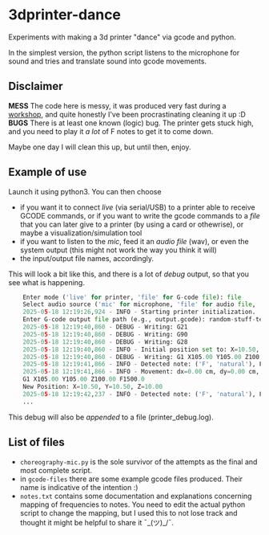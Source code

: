 # 3dprinter-dance
Experiments with making a 3d printer "dance" via gcode and python. 

In the simplest version, the python script listens to the microphone for sound and tries and translate sound into gcode movements. 

## Disclaimer
**MESS** The code here is messy, it was produced very fast during a [workshop](https://www.instagram.com/p/DFBHI3SumZL/), and quite honestly I've been procrastinating cleaning it up :D
**BUGS** There is at least one known (logic) bug. The printer gets stuck high, and you need to play it *a lot* of F notes to get it to come down. 

Maybe one day I will clean this up, but until then, enjoy.



## Example of use
Launch it using python3. You can then choose 
* if you want it to connect _live_ (via serial/USB) to a printer able to receive GCODE commands, or if you want to write the gcode commands to a _file_ that you can later give to a printer (by using a card or othewrise), or maybe a visualization/simulation tool 
* if you want to listen to the _mic_, feed it an _audio file_ (wav), or even the system output (this might not work the way you think it will)
* the input/output file names, accordingly.

This will look a bit like this, and there is a lot of _debug_ output, so that you see what is happening. 

```	python ./choreography-mic.py
	Enter mode ('live' for printer, 'file' for G-code file): file
	Select audio source ('mic' for microphone, 'file' for audio file, 'system' for system output): mic
	2025-05-18 12:19:26,924 - INFO - Starting printer initialization.
	Enter G-code output file path (e.g., output.gcode): random-stuff-test.gcode
	2025-05-18 12:19:40,860 - DEBUG - Writing: G21
	2025-05-18 12:19:40,860 - DEBUG - Writing: G90
	2025-05-18 12:19:40,860 - DEBUG - Writing: G28
	2025-05-18 12:19:40,860 - INFO - Initial position set to: X=10.50, Y=10.50, Z=10.00
	2025-05-18 12:19:40,860 - DEBUG - Writing: G1 X105.00 Y105.00 Z100.00 F500
	2025-05-18 12:19:41,866 - INFO - Detected note: ('F', 'natural'), Frequency=172.27 Hz, RMS=0.00
	2025-05-18 12:19:41,866 - INFO - Movement: dx=0.00 cm, dy=0.00 cm, dz=-1.50 cm.
	G1 X105.00 Y105.00 Z100.00 F1500.0
	New Position: X=10.50, Y=10.50, Z=10.00
	2025-05-18 12:19:42,237 - INFO - Detected note: ('F', 'natural'), Frequency=172.27 Hz, RMS=0.00
	...
``` 

This debug will also be *appended* to a file (printer_debug.log). 


## List of files
* ```choreography-mic.py``` is the sole survivor of the attempts as the final and most complete script. 
* in ```gcode-files``` there are some example gcode files produced. Their name is indicative of the intention :)
* ```notes.txt``` contains some documentation and explanations concerning mapping of frequencies to notes. You need to edit the actual python script to change the mapping, but I used this to not lose track and thought it might be helpful to share it ¯\_(ツ)_/¯.
